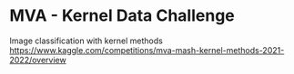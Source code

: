 # MVA - Kernel Data Challenge
Image classification with kernel methods
https://www.kaggle.com/competitions/mva-mash-kernel-methods-2021-2022/overview
